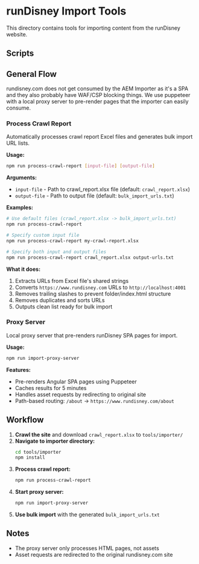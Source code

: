 # runDisney Import Tools

This directory contains tools for importing content from the runDisney website.

## Scripts

## General Flow
rundisney.com does not get consumed by the AEM Importer as it's a SPA and they also probably have WAF/CSP blocking things. We use puppeteer with a local proxy server to pre-render pages that the importer can easily consume.

### Process Crawl Report

Automatically processes crawl report Excel files and generates bulk import URL lists.

**Usage:**
```bash
npm run process-crawl-report [input-file] [output-file]
```

**Arguments:**
- `input-file` - Path to crawl_report.xlsx file (default: `crawl_report.xlsx`)
- `output-file` - Path to output file (default: `bulk_import_urls.txt`)

**Examples:**
```bash
# Use default files (crawl_report.xlsx -> bulk_import_urls.txt)
npm run process-crawl-report

# Specify custom input file  
npm run process-crawl-report my-crawl-report.xlsx

# Specify both input and output files
npm run process-crawl-report crawl_report.xlsx output-urls.txt
```

**What it does:**
1. Extracts URLs from Excel file's shared strings
2. Converts `https://www.rundisney.com` URLs to `http://localhost:4001`
3. Removes trailing slashes to prevent folder/index.html structure
4. Removes duplicates and sorts URLs
5. Outputs clean list ready for bulk import

### Proxy Server

Local proxy server that pre-renders runDisney SPA pages for import.

**Usage:**
```bash
npm run import-proxy-server
```

**Features:**
- Pre-renders Angular SPA pages using Puppeteer
- Caches results for 5 minutes
- Handles asset requests by redirecting to original site
- Path-based routing: `/about` → `https://www.rundisney.com/about`

## Workflow
1. **Crawl the site** and download `crawl_report.xlsx` to `tools/importer/`
2. **Navigate to importer directory:**
   ```bash
   cd tools/importer
   npm install
   ```
3. **Process crawl report:**
   ```bash
   npm run process-crawl-report
   ```
4. **Start proxy server:**
   ```bash
   npm run import-proxy-server
   ```
5. **Use bulk import** with the generated `bulk_import_urls.txt`

## Notes
- The proxy server only processes HTML pages, not assets
- Asset requests are redirected to the original rundisney.com site
